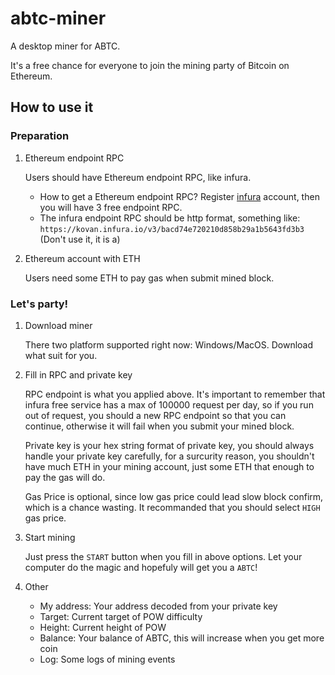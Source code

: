 # abtc-miner
A desktop miner for ABTC.

It's a free chance for everyone to join the mining party of Bitcoin on Ethereum.

## How to use it

### Preparation
1. Ethereum endpoint RPC

    Users should have Ethereum endpoint RPC, like infura.
    * How to get a Ethereum endpoint RPC? Register [infura](https://infura.io/) account, then you will have 3 free endpoint RPC.
    * The infura endpoint RPC should be http format, something like: `https://kovan.infura.io/v3/bacd74e720210d858b29a1b5643fd3b3` (Don't use it, it is a)
   
2. Ethereum account with ETH

    Users need some ETH to pay gas when submit mined block.


### Let's party!

1. Download miner

    There two platform supported right now: Windows/MacOS. Download what suit for you.

2. Fill in RPC and private key

    RPC endpoint is what you applied above. It's important to remember that infura free service has a max of 100000 request per day, so if you run out of request, you should a new RPC endpoint so that you can continue, otherwise it will fail when you submit your mined block.
    
    Private key is your hex string format of private key, you should always handle your private key carefully, for a surcurity reason, you shouldn't have much ETH in your mining account, just some ETH that enough to pay the gas will do.
    
    Gas Price is optional, since low gas price could lead slow block confirm, which is a chance wasting. It recommanded that you should select `HIGH` gas price.
    
3. Start mining

    Just press the `START` button when you fill in above options. Let your computer do the magic and hopefuly will get you a `ABTC`!
      
4. Other

    * My address: Your address decoded from your private key
    * Target: Current target of POW difficulty
    * Height: Current height of POW
    * Balance: Your balance of ABTC, this will increase when you get more coin
    * Log: Some logs of mining events
    

